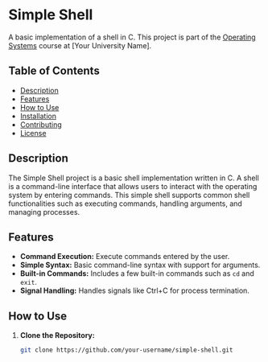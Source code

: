 # Simple Shell

A basic implementation of a shell in C. This project is part of the [Operating Systems](https://en.wikipedia.org/wiki/Operating_system) course at [Your University Name].

## Table of Contents

- [Description](#description)
- [Features](#features)
- [How to Use](#how-to-use)
- [Installation](#installation)
- [Contributing](#contributing)
- [License](#license)

## Description

The Simple Shell project is a basic shell implementation written in C. A shell is a command-line interface that allows users to interact with the operating system by entering commands. This simple shell supports common shell functionalities such as executing commands, handling arguments, and managing processes.

## Features

- **Command Execution:** Execute commands entered by the user.
- **Simple Syntax:** Basic command-line syntax with support for arguments.
- **Built-in Commands:** Includes a few built-in commands such as `cd` and `exit`.
- **Signal Handling:** Handles signals like Ctrl+C for process termination.

## How to Use

1. **Clone the Repository:**
   ```bash
   git clone https://github.com/your-username/simple-shell.git
